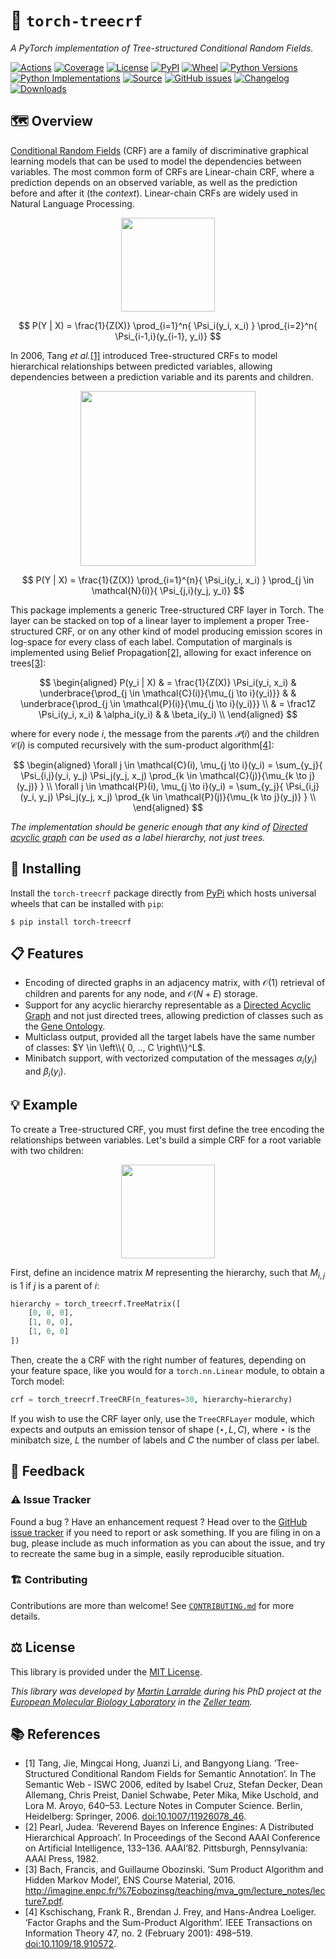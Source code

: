 # 🌲 `torch-treecrf`

*A PyTorch implementation of Tree-structured Conditional Random Fields.*

[![Actions](https://img.shields.io/github/actions/workflow/status/althonos/torch-treecrf/test.yml?branch=main&logo=github&style=flat-square&maxAge=300)](https://github.com/althonos/torch-treecrf/actions)
[![Coverage](https://img.shields.io/codecov/c/gh/althonos/torch-treecrf?style=flat-square&maxAge=3600)](https://codecov.io/gh/althonos/torch-treecrf/)
[![License](https://img.shields.io/badge/license-GPLv3-blue.svg?style=flat-square&maxAge=2678400)](https://choosealicense.com/licenses/gpl-3.0/)
[![PyPI](https://img.shields.io/pypi/v/torch-treecrf.svg?style=flat-square&maxAge=3600)](https://pypi.org/project/torch-treecrf)
[![Wheel](https://img.shields.io/pypi/wheel/torch-treecrf.svg?style=flat-square&maxAge=3600)](https://pypi.org/project/torch-treecrf/#files)
[![Python Versions](https://img.shields.io/pypi/pyversions/torch-treecrf.svg?style=flat-square&maxAge=3600)](https://pypi.org/project/torch-treecrf/#files)
[![Python Implementations](https://img.shields.io/badge/impl-universal-success.svg?style=flat-square&maxAge=3600&label=impl)](https://pypi.org/project/torch-treecrf/#files)
[![Source](https://img.shields.io/badge/source-GitHub-303030.svg?maxAge=2678400&style=flat-square)](https://github.com/althonos/torch-treecrf/)
[![GitHub issues](https://img.shields.io/github/issues/althonos/torch-treecrf.svg?style=flat-square&maxAge=600)](https://github.com/althonos/torch-treecrf/issues)
[![Changelog](https://img.shields.io/badge/keep%20a-changelog-8A0707.svg?maxAge=2678400&style=flat-square)](https://github.com/althonos/torch-treecrf.py/blob/master/CHANGELOG.md)
[![Downloads](https://img.shields.io/badge/dynamic/json?style=flat-square&color=303f9f&maxAge=86400&label=downloads&query=%24.total_downloads&url=https%3A%2F%2Fapi.pepy.tech%2Fapi%2Fprojects%2Ftorch-treecrf)](https://pepy.tech/project/torch-treecrf)

## 🗺️ Overview

[Conditional Random Fields](https://en.wikipedia.org/wiki/Conditional_random_field) 
(CRF) are a family of discriminative graphical learning models that can be used 
to model the dependencies between variables. The most common 
form of CRFs are Linear-chain CRF, where a prediction depends on 
an observed variable, as well as the prediction before and after it 
(the *context*). Linear-chain CRFs are widely used in Natural Language Processing.

<p align="center">
  <img height="150" src="https://github.com/althonos/torch-treecrf/raw/main/static/linear-chain-crf.svg?raw=true">
</p>

$$
P(Y | X) = \frac{1}{Z(X)} \prod_{i=1}^n{ \Psi_i(y_i, x_i) } \prod_{i=2}^n{ \Psi_{i-1,i}(y_{i-1}, y_i)}
$$

In 2006, Tang *et al.*[[1]](#ref1) introduced Tree-structured CRFs to model hierarchical 
relationships between predicted variables, allowing dependencies between 
a prediction variable and its parents and children.

<p align="center">
  <img height="280" src="https://github.com/althonos/torch-treecrf/raw/main/static/tree-structured-crf.svg?raw=true">
</p>

$$
P(Y | X) = \frac{1}{Z(X)} \prod_{i=1}^{n}{ \Psi_i(y_i, x_i) } \prod_{j \in \mathcal{N}(i)}{ \Psi_{j,i}(y_j, y_i)}
$$

This package implements a generic Tree-structured CRF layer in Torch. The 
layer can be stacked on top of a linear layer to implement a proper 
Tree-structured CRF, or on any other kind of model producing emission scores
in log-space for every class of each label. Computation of marginals is 
implemented using Belief Propagation[[2]](#ref2), allowing for exact inference 
on trees[[3]](#ref3):

$$
\begin{aligned}
P(y_i | X) 
& = 
    \frac{1}{Z(X)} \Psi_i(y_i, x_i) 
    & \underbrace{\prod_{j \in \mathcal{C}(i)}{\mu_{j \to i}(y_i)}} &
    & \underbrace{\prod_{j \in \mathcal{P}(i)}{\mu_{j \to i}(y_i)}} \\
& = \frac1Z \Psi_i(y_i, x_i) 
    & \alpha_i(y_i) &
    & \beta_i(y_i)  \\
\end{aligned}
$$

where for every node $i$, the message from the parents $\mathcal{P}(i)$ and 
the children $\mathcal{C}(i)$ is computed recursively with the sum-product algorithm[[4]](#ref4):

$$
\begin{aligned}
\forall j \in \mathcal{C}(i), \mu_{j \to i}(y_i) = \sum_{y_j}{ 
  \Psi_{i,j}(y_i, y_j) 
  \Psi_j(y_j, x_j) 
  \prod_{k \in \mathcal{C}(j)}{\mu_{k \to j}(y_j)} 
} \\
\forall j \in \mathcal{P}(i), \mu_{j \to i}(y_i) = \sum_{y_j}{ 
  \Psi_{i,j}(y_i, y_j) 
  \Psi_j(y_j, x_j) 
  \prod_{k \in \mathcal{P}(j)}{\mu_{k \to j}(y_j)} 
} \\
\end{aligned}
$$


*The implementation should be generic enough that any kind of [Directed acyclic graph](https://en.wikipedia.org/wiki/Directed_acyclic_graph) can be used as a label hierarchy, 
not just trees.*

## 🔧 Installing

Install the `torch-treecrf` package directly from [PyPi](https://pypi.org/project/peptides)
which hosts universal wheels that can be installed with `pip`:
```console
$ pip install torch-treecrf
```

## 📋 Features

- Encoding of directed graphs in an adjacency matrix, with $\mathcal{O}(1)$ retrieval of children and parents for any node, and $\mathcal{O}(N+E)$ storage.
- Support for any acyclic hierarchy representable as a [Directed Acyclic Graph](https://en.wikipedia.org/wiki/Directed_acyclic_graph) and not just directed trees, allowing prediction of classes such as the [Gene Ontology](https://geneontology.org).
- Multiclass output, provided all the target labels have the same number of classes: $Y \in \left\\{ 0, .., C \right\\}^L$.
- Minibatch support, with vectorized computation of the messages $\alpha_i(y_i)$ and $\beta_i(y_i)$.


## 💡 Example

To create a Tree-structured CRF, you must first define the tree encoding the 
relationships between variables. Let's build a simple CRF for a root variable
with two children: 

<p align="center">
  <img height="150" src="https://github.com/althonos/torch-treecrf/raw/main/static/example.svg?raw=true">
</p>

First, define an incidence matrix $M$ representing the hierarchy, such that
$M_{i,j}$ is $1$ if $j$ is a parent of $i$:
```python
hierarchy = torch_treecrf.TreeMatrix([
    [0, 0, 0],
    [1, 0, 0],
    [1, 0, 0]
])
```

Then, create the a CRF with the right number of features, depending on your
feature space, like you would for a `torch.nn.Linear` module, to obtain 
a Torch model:
```python
crf = torch_treecrf.TreeCRF(n_features=30, hierarchy=hierarchy)
```

If you wish to use the CRF layer only, use the `TreeCRFLayer` module, 
which expects and outputs an emission tensor of shape 
$(\star, L, C)$, where $\star$ is the minibatch size, $L$ the number of labels and 
$C$ the number of class per label.


## 💭 Feedback

### ⚠️ Issue Tracker

Found a bug ? Have an enhancement request ? Head over to the [GitHub issue
tracker](https://github.com/althonos/torch-treecrf/issues) if you need to report
or ask something. If you are filing in on a bug, please include as much
information as you can about the issue, and try to recreate the same bug
in a simple, easily reproducible situation.

### 🏗️ Contributing

Contributions are more than welcome! See
[`CONTRIBUTING.md`](https://github.com/althonos/torch-treecrf/blob/main/CONTRIBUTING.md)
for more details.

## ⚖️ License

This library is provided under the [MIT License](https://choosealicense.com/licenses/mit/).

*This library was developed by [Martin Larralde](https://github.com/althonos/) 
during his PhD project at the [European Molecular Biology Laboratory](https://www.embl.de/) 
in the [Zeller team](https://github.com/zellerlab).*

## 📚 References

- <a id="ref1">[1]</a> Tang, Jie, Mingcai Hong, Juanzi Li, and Bangyong Liang. ‘Tree-Structured Conditional Random Fields for Semantic Annotation’. In The Semantic Web - ISWC 2006, edited by Isabel Cruz, Stefan Decker, Dean Allemang, Chris Preist, Daniel Schwabe, Peter Mika, Mike Uschold, and Lora M. Aroyo, 640–53. Lecture Notes in Computer Science. Berlin, Heidelberg: Springer, 2006. [doi:10.1007/11926078_46](https://doi.org/10.1007/11926078_46).
- <a id="ref2">[2]</a> Pearl, Judea. ‘Reverend Bayes on Inference Engines: A Distributed Hierarchical   Approach’. In Proceedings of the Second AAAI Conference on Artificial Intelligence, 133–136. AAAI’82. Pittsburgh, Pennsylvania: AAAI Press, 1982.
- <a id="ref3">[3]</a> Bach, Francis, and Guillaume Obozinski. ‘Sum Product Algorithm and Hidden Markov Model’, ENS Course Material, 2016. http://imagine.enpc.fr/%7Eobozinsg/teaching/mva_gm/lecture_notes/lecture7.pdf.
- <a id="ref4>">[4]</a> Kschischang, Frank R., Brendan J. Frey, and Hans-Andrea Loeliger. ‘Factor Graphs and the Sum-Product Algorithm’. IEEE Transactions on Information Theory 47, no. 2 (February 2001): 498–519. [doi:10.1109/18.910572](https://doi.org/10.1109/18.910572).


